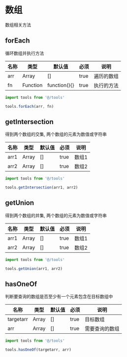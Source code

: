 # 数组
数组相关方法

## forEach
循环数组并执行方法

名称|类型|默认值|必须|说明
---|---|---|---|---
arr|Array|[]|true|遍历的数组
fn|Function|function(){}|true|执行的方法

```javascript
import tools from '@/tools'

tools.forEach(arr, fn)
```

## getIntersection
得到两个数组的交集, 两个数组的元素为数值或字符串

名称|类型|默认值|必须|说明
---|---|---|---|---
arr1|Array|[]|true|数组1
arr2|Array|[]|true|数组2

```javascript
import tools from '@/tools'

tools.getIntersection(arr1, arr2)
```

## getUnion
得到两个数组的并集, 两个数组的元素为数值或字符串

名称|类型|默认值|必须|说明
---|---|---|---|---
arr1|Array|[]|true|数组1
arr2|Array|[]|true|数组2

```javascript
import tools from '@/tools'

tools.getUnion(arr1, arr2)
```

## hasOneOf
判断要查询的数组是否至少有一个元素包含在目标数组中

名称|类型|默认值|必须|说明
---|---|---|---|---
targetarr|Array|[]|true|目标数组
arr|Array|[]|true|需要查询的数组

```javascript
import tools from '@/tools'

tools.hasOneOf(targetarr, arr)
```